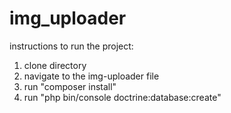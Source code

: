 # img_uploader

instructions to run the project:
  1. clone directory
  2. navigate to the img-uploader file
  3. run "composer install"
  3. run "php bin/console doctrine:database:create"
